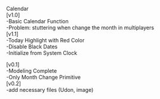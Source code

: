 Calendar  
[v1.0]  
-Basic Calendar Function  
-Problem: stuttering when change the month in multiplayers  
[v1.1]  
-Today Highlight with Red Color  
-Disable Black Dates  
-Initialize from System Clock  
  
[v0.1]  
-Modeling Complete  
-Only Month Change Primitive  
[v0.2]  
-add necessary files (Udon, image)  